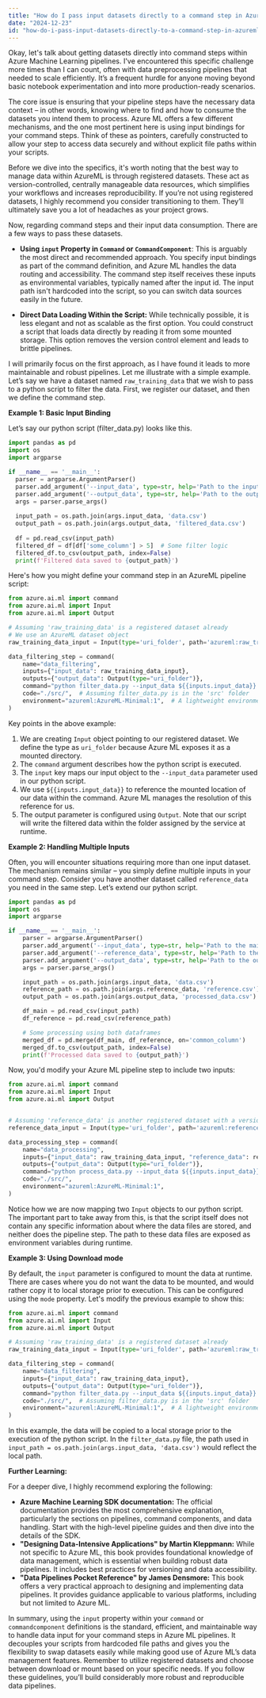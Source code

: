 ```yaml
---
title: "How do I pass input datasets directly to a command step in AzureML pipeline?"
date: "2024-12-23"
id: "how-do-i-pass-input-datasets-directly-to-a-command-step-in-azureml-pipeline"
---
```


Okay, let's talk about getting datasets directly into command steps within Azure Machine Learning pipelines. I've encountered this specific challenge more times than I can count, often with data preprocessing pipelines that needed to scale efficiently. It’s a frequent hurdle for anyone moving beyond basic notebook experimentation and into more production-ready scenarios.

The core issue is ensuring that your pipeline steps have the necessary data context – in other words, knowing where to find and how to consume the datasets you intend them to process. Azure ML offers a few different mechanisms, and the one most pertinent here is using input bindings for your command steps. Think of these as pointers, carefully constructed to allow your step to access data securely and without explicit file paths within your scripts.

Before we dive into the specifics, it's worth noting that the best way to manage data within AzureML is through registered datasets. These act as version-controlled, centrally manageable data resources, which simplifies your workflows and increases reproducibility. If you’re not using registered datasets, I highly recommend you consider transitioning to them. They’ll ultimately save you a lot of headaches as your project grows.

Now, regarding command steps and their input data consumption. There are a few ways to pass these datasets.

*   **Using `input` Property in `Command` or `CommandComponent`**: This is arguably the most direct and recommended approach. You specify input bindings as part of the command definition, and Azure ML handles the data routing and accessibility. The command step itself receives these inputs as environmental variables, typically named after the input id. The input path isn't hardcoded into the script, so you can switch data sources easily in the future.

*   **Direct Data Loading Within the Script:** While technically possible, it is less elegant and not as scalable as the first option. You could construct a script that loads data directly by reading it from some mounted storage. This option removes the version control element and leads to brittle pipelines.

I will primarily focus on the first approach, as I have found it leads to more maintainable and robust pipelines. Let me illustrate with a simple example. Let’s say we have a dataset named `raw_training_data` that we wish to pass to a python script to filter the data. First, we register our dataset, and then we define the command step.

**Example 1: Basic Input Binding**

Let’s say our python script (filter_data.py) looks like this.

```python
import pandas as pd
import os
import argparse

if __name__ == '__main__':
  parser = argparse.ArgumentParser()
  parser.add_argument('--input_data', type=str, help='Path to the input data file')
  parser.add_argument('--output_data', type=str, help='Path to the output data directory')
  args = parser.parse_args()
  
  input_path = os.path.join(args.input_data, 'data.csv')
  output_path = os.path.join(args.output_data, 'filtered_data.csv')
  
  df = pd.read_csv(input_path)
  filtered_df = df[df['some_column'] > 5]  # Some filter logic
  filtered_df.to_csv(output_path, index=False)
  print(f'Filtered data saved to {output_path}')
```

Here's how you might define your command step in an AzureML pipeline script:

```python
from azure.ai.ml import command
from azure.ai.ml import Input
from azure.ai.ml import Output

# Assuming 'raw_training_data' is a registered dataset already
# We use an AzureML dataset object
raw_training_data_input = Input(type='uri_folder', path='azureml:raw_training_data:1') # replace version with your data's version number

data_filtering_step = command(
    name="data_filtering",
    inputs={"input_data": raw_training_data_input},
    outputs={"output_data": Output(type="uri_folder")},
    command="python filter_data.py --input_data ${{inputs.input_data}} --output_data ${{outputs.output_data}}",
    code="./src/",  # Assuming filter_data.py is in the 'src' folder
    environment="azureml:AzureML-Minimal:1",  # A lightweight environment
)
```

Key points in the above example:

1.  We are creating `Input` object pointing to our registered dataset. We define the type as `uri_folder` because Azure ML exposes it as a mounted directory.
2.  The `command` argument describes how the python script is executed.
3.  The `input` key maps our input object to the `--input_data` parameter used in our python script.
4.  We use `${{inputs.input_data}}` to reference the mounted location of our data within the command. Azure ML manages the resolution of this reference for us.
5. The output parameter is configured using `Output`. Note that our script will write the filtered data within the folder assigned by the service at runtime.

**Example 2: Handling Multiple Inputs**

Often, you will encounter situations requiring more than one input dataset. The mechanism remains similar – you simply define multiple inputs in your command step. Consider you have another dataset called `reference_data` you need in the same step. Let’s extend our python script.

```python
import pandas as pd
import os
import argparse

if __name__ == '__main__':
    parser = argparse.ArgumentParser()
    parser.add_argument('--input_data', type=str, help='Path to the main data file')
    parser.add_argument('--reference_data', type=str, help='Path to the reference data file')
    parser.add_argument('--output_data', type=str, help='Path to the output data directory')
    args = parser.parse_args()

    input_path = os.path.join(args.input_data, 'data.csv')
    reference_path = os.path.join(args.reference_data, 'reference.csv')
    output_path = os.path.join(args.output_data, 'processed_data.csv')

    df_main = pd.read_csv(input_path)
    df_reference = pd.read_csv(reference_path)

    # Some processing using both dataframes
    merged_df = pd.merge(df_main, df_reference, on='common_column')
    merged_df.to_csv(output_path, index=False)
    print(f'Processed data saved to {output_path}')
```

Now, you'd modify your Azure ML pipeline step to include two inputs:

```python
from azure.ai.ml import command
from azure.ai.ml import Input
from azure.ai.ml import Output


# Assuming 'reference_data' is another registered dataset with a version number
reference_data_input = Input(type='uri_folder', path='azureml:reference_data:2') # replace with version number

data_processing_step = command(
    name="data_processing",
    inputs={"input_data": raw_training_data_input, "reference_data": reference_data_input},
    outputs={"output_data": Output(type="uri_folder")},
    command="python process_data.py --input_data ${{inputs.input_data}} --reference_data ${{inputs.reference_data}} --output_data ${{outputs.output_data}}",
    code="./src/",
    environment="azureml:AzureML-Minimal:1",
)
```

Notice how we are now mapping two `Input` objects to our python script. The important part to take away from this, is that the script itself does not contain any specific information about where the data files are stored, and neither does the pipeline step. The path to these data files are exposed as environment variables during runtime.

**Example 3: Using Download mode**

By default, the `input` parameter is configured to mount the data at runtime. There are cases where you do not want the data to be mounted, and would rather copy it to local storage prior to execution. This can be configured using the `mode` property. Let's modify the previous example to show this:

```python
from azure.ai.ml import command
from azure.ai.ml import Input
from azure.ai.ml import Output

# Assuming 'raw_training_data' is a registered dataset already
raw_training_data_input = Input(type='uri_folder', path='azureml:raw_training_data:1', mode='download')

data_filtering_step = command(
    name="data_filtering",
    inputs={"input_data": raw_training_data_input},
    outputs={"output_data": Output(type="uri_folder")},
    command="python filter_data.py --input_data ${{inputs.input_data}} --output_data ${{outputs.output_data}}",
    code="./src/",  # Assuming filter_data.py is in the 'src' folder
    environment="azureml:AzureML-Minimal:1",  # A lightweight environment
)
```

In this example, the data will be copied to a local storage prior to the execution of the python script. In the `filter_data.py` file, the path used in `input_path = os.path.join(args.input_data, 'data.csv')` would reflect the local path.

**Further Learning:**

For a deeper dive, I highly recommend exploring the following:

*   **Azure Machine Learning SDK documentation:** The official documentation provides the most comprehensive explanation, particularly the sections on pipelines, command components, and data handling. Start with the high-level pipeline guides and then dive into the details of the SDK.
*  **"Designing Data-Intensive Applications" by Martin Kleppmann:** While not specific to Azure ML, this book provides foundational knowledge of data management, which is essential when building robust data pipelines. It includes best practices for versioning and data accessibility.
*   **"Data Pipelines Pocket Reference" by James Densmore:** This book offers a very practical approach to designing and implementing data pipelines. It provides guidance applicable to various platforms, including but not limited to Azure ML.

In summary, using the `input` property within your `command` or `commandcomponent` definitions is the standard, efficient, and maintainable way to handle data input for your command steps in Azure ML pipelines. It decouples your scripts from hardcoded file paths and gives you the flexibility to swap datasets easily while making good use of Azure ML’s data management features. Remember to utilize registered datasets and choose between download or mount based on your specific needs. If you follow these guidelines, you’ll build considerably more robust and reproducible data pipelines.
